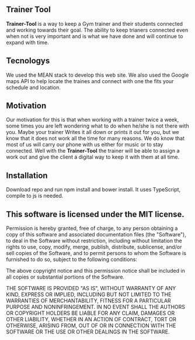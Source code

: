 ## Trainer Tool

**Trainer-Tool** is a way to keep a Gym trainer and their students connected and working towards their goal. The ability to keep trianers connected even when not is very important and is what we have done and will continue to expand with time.

## Tecnologys

We used the MEAN stack to develop this web site. We also used the Google maps API to help locate the traines and connect with one the fits your  schedule and location.
## Motivation

Our motivation for this is that when working with a trainer twice a week, some times you are left wondering what to do when he/she is not there with you. Maybe your trainer Writes it all down or prints it out for you, but we know that it does not work all the time for many reasons. We do know that most of us will carry our phone with us either for music or to stay connected. Well with the **Trainer-Tool** the trainer will be able to assign a work out and give the client a digital way to keep it with them at all time.

## Installation

Download repo and run npm install and bower install. It uses TypeScript, compile to js is needed.

## This software is licensed under the MIT license.


Permission is hereby granted, free of charge, to any person obtaining a copy of this software and associated documentation files (the "Software"), to deal in the Software without restriction, including without limitation the rights to use, copy, modify, merge, publish, distribute, sublicense, and/or sell copies of the Software, and to permit persons to whom the Software is furnished to do so, subject to the following conditions:

The above copyright notice and this permission notice shall be included in all copies or substantial portions of the Software.

THE SOFTWARE IS PROVIDED "AS IS", WITHOUT WARRANTY OF ANY KIND, EXPRESS OR IMPLIED, INCLUDING BUT NOT LIMITED TO THE WARRANTIES OF MERCHANTABILITY, FITNESS FOR A PARTICULAR PURPOSE AND NONINFRINGEMENT. IN NO EVENT SHALL THE AUTHORS OR COPYRIGHT HOLDERS BE LIABLE FOR ANY CLAIM, DAMAGES OR OTHER LIABILITY, WHETHER IN AN ACTION OF CONTRACT, TORT OR OTHERWISE, ARISING FROM, OUT OF OR IN CONNECTION WITH THE SOFTWARE OR THE USE OR OTHER DEALINGS IN THE SOFTWARE.
